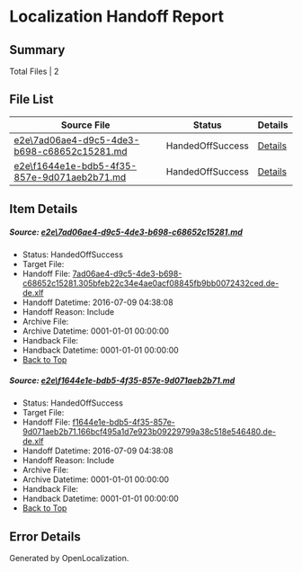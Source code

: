 # <a name='report-top'></a> Localization Handoff Report

## Summary
 Total Files | 2

## File List
 Source File | Status | Details 
 ----------- | ------ | ------- 
 [e2e\7ad06ae4-d9c5-4de3-b698-c68652c15281.md](https://github.com/OpenLocalizationTestOrg/oltest/blob/379429cc35f6df673dcaef1306cce271056a0e22/e2e/7ad06ae4-d9c5-4de3-b698-c68652c15281.md) | HandedOffSuccess | [Details](#0476957a905e38a2a0e3abb5d8071e04afee05ce5)
 [e2e\f1644e1e-bdb5-4f35-857e-9d071aeb2b71.md](https://github.com/OpenLocalizationTestOrg/oltest/blob/379429cc35f6df673dcaef1306cce271056a0e22/e2e/f1644e1e-bdb5-4f35-857e-9d071aeb2b71.md) | HandedOffSuccess | [Details](#c96a73a51a3dddd6986d2909eb77539292f8f6926)

## Item Details
##### <a name='0476957a905e38a2a0e3abb5d8071e04afee05ce5'></a> Source: [e2e\7ad06ae4-d9c5-4de3-b698-c68652c15281.md](https://github.com/OpenLocalizationTestOrg/oltest/blob/379429cc35f6df673dcaef1306cce271056a0e22/e2e/7ad06ae4-d9c5-4de3-b698-c68652c15281.md)
* Status: HandedOffSuccess
* Target File: 
* Handoff File: [7ad06ae4-d9c5-4de3-b698-c68652c15281.305bfeb22c34e4ae0acf08845fb9bb0072432ced.de-de.xlf](https://github.com/OpenLocalizationTestOrg/olhandoff-e2e/blob/89392a106d2194459d480fa45592228341cfe6cc/ol-handoff/OpenLocalizationTestOrg/oltest-dede-fly/ci/ht/7ad06ae4-d9c5-4de3-b698-c68652c15281.305bfeb22c34e4ae0acf08845fb9bb0072432ced.de-de.xlf)
* Handoff Datetime: 2016-07-09 04:38:08
* Handoff Reason: Include
* Archive File: 
* Archive Datetime: 0001-01-01 00:00:00
* Handback File: 
* Handback Datetime: 0001-01-01 00:00:00
* [Back to Top](#report-top)

##### <a name='c96a73a51a3dddd6986d2909eb77539292f8f6926'></a> Source: [e2e\f1644e1e-bdb5-4f35-857e-9d071aeb2b71.md](https://github.com/OpenLocalizationTestOrg/oltest/blob/379429cc35f6df673dcaef1306cce271056a0e22/e2e/f1644e1e-bdb5-4f35-857e-9d071aeb2b71.md)
* Status: HandedOffSuccess
* Target File: 
* Handoff File: [f1644e1e-bdb5-4f35-857e-9d071aeb2b71.166bcf495a1d7e923b09229799a38c518e546480.de-de.xlf](https://github.com/OpenLocalizationTestOrg/olhandoff-e2e/blob/89392a106d2194459d480fa45592228341cfe6cc/ol-handoff/OpenLocalizationTestOrg/oltest-dede-fly/ci/ht/f1644e1e-bdb5-4f35-857e-9d071aeb2b71.166bcf495a1d7e923b09229799a38c518e546480.de-de.xlf)
* Handoff Datetime: 2016-07-09 04:38:08
* Handoff Reason: Include
* Archive File: 
* Archive Datetime: 0001-01-01 00:00:00
* Handback File: 
* Handback Datetime: 0001-01-01 00:00:00
* [Back to Top](#report-top)


## Error Details

Generated by OpenLocalization.
